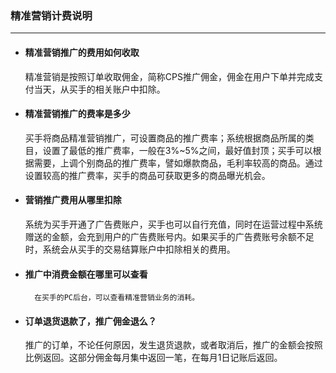 ### 精准营销计费说明

---

* #### 精准营销推广的费用如何收取

  精准营销是按照订单收取佣金，简称CPS推广佣金，佣金在用户下单并完成支付当天，从买手的相关账户中扣除。

* #### 精准营销推广的费率是多少

    买手将商品精准营销推广，可设置商品的推广费率；系统根据商品所属的类目，设置了最低的推广费率，一般在3%~5%之间，最好值封顶；买手可以根据需要，上调个别商品的推广费率，譬如爆款商品，毛利率较高的商品。通过设置较高的推广费率，买手的商品可获取更多的商品曝光机会。

* #### 营销推广费用从哪里扣除

    系统为买手开通了广告费账户，买手也可以自行充值，同时在运营过程中系统赠送的金额，会充到用户的广告费账号内。如果买手的广告费账号余额不足时，系统会从买手的交易结算账户中扣除相关的费用。

* #### 推广中消费金额在哪里可以查看

        在买手的PC后台，可以查看精准营销业务的消耗。

* #### 订单退货退款了，推广佣金退么？

    推广的订单，不论任何原因，发生退货退款，或者取消后，推广的金额会按照比例返回。这部分佣金每月集中返回一笔，在每月1日记账后返回。

#### 



